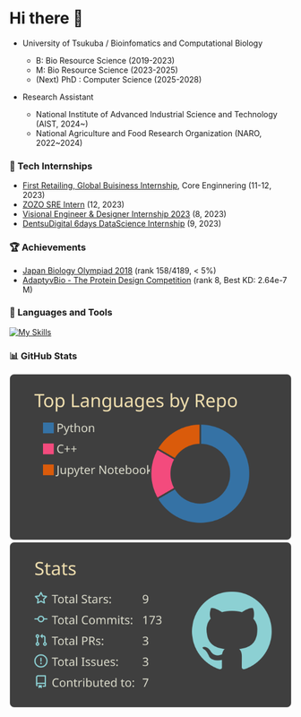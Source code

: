 <!-- **shosuke-13/shosuke-13** is a ✨ _special_ ✨ repository because its `README.md` (this file) appears on your GitHub profile. -->

# Hi there 👋
<!-- ![](https://badgen.net/badge/Univ/Tsukuba/cyan?icon=github) -->
<!-- [![shosuke13](https://img.shields.io/endpoint?url=https%3A%2F%2Fatcoder-badges.now.sh%2Fapi%2Fatcoder%2Fjson%2Fshosuke13)](https://atcoder.jp/users/shosuke13) -->
<!-- [![Articles](https://badgen.org/img/zenn/shosuke_13/articles?style=plastic)](https://zenn.dev/shosuke_13) -->

- University of Tsukuba / Bioinfomatics and Computational Biology
  - B: Bio Resource Science (2019-2023)
  - M: Bio Resource Science (2023-2025)
  - (Next) PhD : Computer Science (2025-2028)
 
- Research Assistant
  - National Institute of Advanced Industrial Science and Technology (AIST, 2024~)
  - National Agriculture and Food Research Organization (NARO, 2022~2024)


### 📑 Tech Internships
- [First Retailing, Global Buisiness Internship](https://www.fastretailing.com/employment/contents/ja/fastretailing/jp/gfs/events/global-business-internship/), Core Enginnering (11-12, 2023)
- [ZOZO SRE Intern](https://corp.zozo.com/recruit/newgraduate/) (12, 2023)
- [Visional Engineer & Designer Internship 2023](https://design.visional.inc/archives/internship-2023-report) (8, 2023)
- [DentsuDigital 6days DataScience Internship](https://www.dentsudigital.co.jp/careers/ngr/internships-data-science) (9, 2023)

### 🏆 Achievements
- [Japan Biology Olympiad 2018](https://www.jbo-info.jp/jbo/jbo2018.html) (rank 158/4189, < 5%)
- [AdaptyvBio - The Protein Design Competition](https://foundry.adaptyvbio.com/competition?design=b8d404ba-d5c2-4860-a5c3-fcc8ba56a29a) (rank 8, Best KD: 2.64e-7 M)

### 🍳 Languages and Tools
[![My Skills](https://skillicons.dev/icons?i=git,github,githubactions,vscode,linux,bash,py,cpp,aws,gcp,docker,pytorch&theme=light&perline=4)](https://skillicons.dev)

### 📊 GitHub Stats
![](https://raw.githubusercontent.com/shosuke-13/shosuke-13/main/profile-summary-card-output/zenburn/1-repos-per-language.svg)
![](https://raw.githubusercontent.com/shosuke-13/shosuke-13/main/profile-summary-card-output/zenburn/3-stats.svg)
